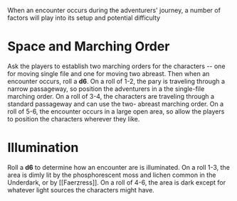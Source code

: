 When an encounter occurs during the adventurers' journey, a number of factors will play into its setup and potential difficulty

# Space and Marching Order

Ask the players to establish two marching orders for the characters -- one for moving single file and one for moving two abreast. Then when an encounter occurs, roll a **d6**. On a roll of 1-2, the pary is traveling through a narrow passageway, so position the adventurers in a the single-file marching order. On a roll of 3-4, the characters are traveling through a standard passageway and can use the two- abreast marching order. On a roll of 5-6, the encounter occurs in a large open area, so allow the players to position the characters wherever they like. 

# Illumination 

Roll a **d6** to determine how an encounter are is illuminated. On a roll 1-3, the area is dimly lit by the phosphorescent moss and lichen common in the Underdark, or by [[Faerzress]]. On a roll of 4-6, the area is dark except for whatever light sources the characters might have.

